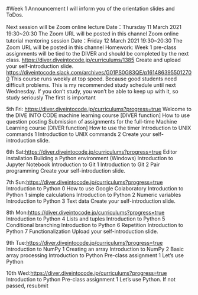 #Week 1 Announcement
I will inform you of the orientation slides and ToDos.

Next session will be Zoom online lecture 
Date：Thursday 11 March 2021 19:30~20:30 The Zoom URL will be posted in this channel
Zoom online tutorial mentoring session 
Date：Friday 12 March 2021 19:30~20:30 The Zoom URL will be posted in this channel
Homework: Week 1 pre-class assignments will be tied to the DIVER and should be completed by the next class. https://diver.diveintocode.jp/curriculums/1385
Create and upload your self-introduction slide. https://diveintocode.slack.com/archives/G01PS0G83QE/p1614863955012700
This course runs weekly at top speed. Because good students need difficult problems.
This is my recommended study schedule until next Wednesday.
If you don’t study, you won’t be able to keep up with it, so study seriously The first is important

5th Fri: https://diver.diveintocode.jp/curriculums?progress=true
Welcome to the DIVE INTO CODE machine learning course
[DIVER function] How to use question posting
Submission of assignments for the full-time Machine Learning course
[DIVER function] How to use the timer
Introduction to UNIX commands 1
Introduction to UNIX commands 2
Create your self-introduction slide.

6th Sat:https://diver.diveintocode.jp/curriculums?progress=true
Editor installation
Building a Python environment (Windows)
Introduction to Jupyter Notebook
Introduction to Git 1
Introduction to Git 2
Pair programming
Create your self-introduction slide.

7th Sun:https://diver.diveintocode.jp/curriculums?progress=true
Introduction to Python 0 How to use Google Colaboratory
Introduction to Python 1 simple calculations
Introduction to Python 2 Numeric variables
Introduction to Python 3 Text data
Create your self-introduction slide.

8th Mon:https://diver.diveintocode.jp/curriculums?progress=true
Introduction to Python 4 Lists and tuples
Introduction to Python 5 Conditional branching
Introduction to Python 6 Repetition
Introduction to Python 7 Functionalization
Upload your self-introduction slide.

9th Tue:https://diver.diveintocode.jp/curriculums?progress=true
Introduction to NumPy 1 Creating an array
Introduction to NumPy 2 Basic array processing
Introduction to Python Pre-class assignment 1 Let’s use Python

10th Wed:https://diver.diveintocode.jp/curriculums?progress=true
Introduction to Python Pre-class assignment 1 Let’s use Python. If not passed, resubmit
